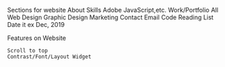 Sections for website
    About
    Skills
        Adobe
        JavaScript,etc.
    Work/Portfolio
        All
        Web Design
        Graphic Design
        Marketing
    Contact
        Email
        Code
    Reading List
        Date it ex Dec, 2019

Features on Website

    Scroll to top
    Contrast/Font/Layout Widget



